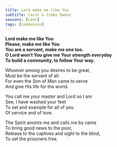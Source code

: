 ```yaml
---
title: Lord make me like You
subtitle: Carol & Jimmy Owens
seasons: [Lent]
tags: [communion]
---
```


**Lord make me like You   
Please, make me like You   
You are a servant, make me one too.   
O Lord won't You give me Your strength everyday   
To build a community, to follow Your way.**

Whoever among you desires to be great,   
Must be the servant of all.   
For even the Son of Man came to serve   
And give His life for the world.

You call me your master and Lord so I am   
See, I have washed your feet   
To set and example for all of you   
Of service and of love.

The Spirit anoints me and calls me by name   
To bring good news to the poor,   
Release to the captives and sight to the blind,   
To set the prisoners free.
